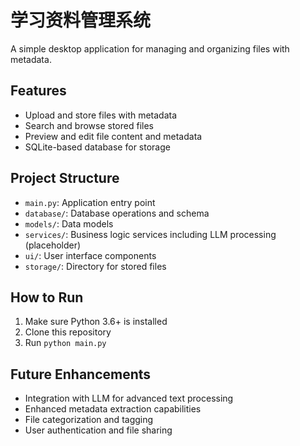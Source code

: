 # 学习资料管理系统

A simple desktop application for managing and organizing files with metadata.

## Features

- Upload and store files with metadata
- Search and browse stored files
- Preview and edit file content and metadata
- SQLite-based database for storage

## Project Structure

- `main.py`: Application entry point
- `database/`: Database operations and schema
- `models/`: Data models
- `services/`: Business logic services including LLM processing (placeholder)
- `ui/`: User interface components
- `storage/`: Directory for stored files

## How to Run

1. Make sure Python 3.6+ is installed
2. Clone this repository
3. Run `python main.py`

## Future Enhancements

- Integration with LLM for advanced text processing
- Enhanced metadata extraction capabilities
- File categorization and tagging
- User authentication and file sharing
